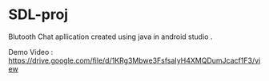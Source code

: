 # SDL-proj
Blutooth Chat apllication created using java in android studio .

Demo Video : https://drive.google.com/file/d/1KRg3Mbwe3FsfsaIyH4XMQDumJcacf1F3/view
